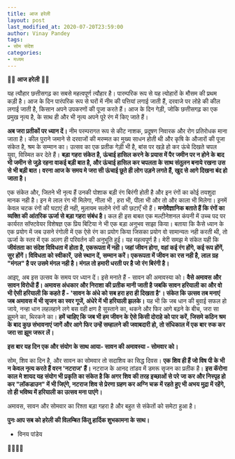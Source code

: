 ```yaml
---
title: आज हरेली
layout: post
last_modified_at: 2020-07-20T23:59:00
author: Vinay Pandey
tags:
- सोम संदेश
categories:
- मध्यम
---
```

🙏🌷 **आज हरेली** 🌷🙏

यह त्यौहार छत्तीसगढ़ का सबसे महत्वपूर्ण त्यौहार है। पारम्परिक रूप से यह त्योहारों के मौसम की प्रथम कड़ी है। आज के दिन पारंपरिक रूप से घरों में नीम की पत्तियां लगाई जाती हैं, दरवाजे पर लोहे की कील लगाई जाती है, किसान अपने उपकरणों की पूजा करते हैं। आज के दिन गेड़ी, जोकि छत्तीसगढ़ का एक प्रमुख नृत्य है, के साथ ही और भी नृत्य अपने पूरे रंग में किए जाते हैं।

**अब जरा प्रतीकों पर ध्यान दें।**  नीम परम्परागत रूप से कीट नाशक, प्रदूषण निवारक और रोग प्रतिरोधक माना जाता है। कील  पुराने जमाने से दरवाजों की मरम्मत का मुख्य साधन होती थी और कृषि के औजारों की पूजा संकेत है, श्रम के सम्मान  का। उत्सव का एक प्रतीक गेड़ी भी है, बांस पर खड़े हो कर ऊंचे दिखते चपल युवा, विस्मित कर देते हैं।  **बड़ा गहरा संकेत है, ऊंचाई हासिल करने के प्रयास में पैर जमीन पर न होने के बाद भी जमीन से जुड़े रहना वाकई बड़ी बात है, और ऊंचाई हासिल कर चपलता के साथ संतुलन बनाये रखना उस से भी बड़ी बात। वरना आज के समय मे जरा सी ऊंचाई छूते ही लोग उड़ने लगते हैं, खुद से आगे दिखना बंद हो जाता है।**

एक संकेत और, जितने भी नृत्य हैं उनकी पोशाक बड़ी रंग बिरंगी होती है और इन रंगों का कोई तयशुदा मानक नही है। इन मे लाल रंग भी मिलेगा, नीला भी , हरा भी, पीला भी और तो और काला भी मिलेगा। इनमें केवल चटक रंगों की घटाएं ही नही, मुलायम सलोने रंगों की छटाएँ भी हैं। **मनोवैज्ञानिक बताते हैं कि रंगों का व्यक्ति की आंतरिक ऊर्जा से बड़ा गहरा संबंध है।**  कल ही इस बाबत एक मल्टीनेशनल कंपनी में उच्च पद पर कार्यरत सॉफ्टवेयर विशेषज्ञ एक प्रिय बिटिया ने भी एक बड़ा अनुभव साझा किया। बताया कि कैसे ध्यान के एक प्रयोग में जब उसने रंगोली में एक ऐसे रंग का प्रयोग किया जिसका प्रयोग वो सामान्यतः नही करती थी, तो ऊर्जा के स्तर में एक अलग ही परिवर्तन की अनुभूति हुई। यह महत्वपूर्ण है। मेरी समझ मे संकेत यही कि **जीवंतता का संदेश विविधता में होता है, एकरूपता में नही। जहां जीवन होगा, वहां कई रंग होंगे, कई रूप होंगें, सुर होंगें। विविधता को स्वीकारें, उसे स्थान दें, सम्मान करें। एकरूपता में जीवन का रस नही है, लाल ग्रह "मंगल" है पर उसमे मंगल नही है। मंगल तो हमारी धरती पर है जो रंग बिरंगी है।** 

आइए, अब इस उत्सव के समय पर ध्यान दें। इसे मनाते हैं - सावन की अमावस्या को। **वैसे अमावस और सावन विरोधी हैं। अमावस अंधकार और निराशा की प्रतीक मानी जाती है जबकि सावन हरियाली का और वो भी ऐसी हरियाली कि कहते हैं - 'सावन के अंधे को सब हरा हरा ही दिखता है'। संकेत कि उत्सव तब मनाएं जब अमावस में भी सृजन का स्वर गूजें, अंधेरे में भी हरियाली झलके।** यह भी कि जब धान की बुवाई सफल हो जाये, नन्हा धान लहलहाने लगे बस वही क्षण है सुस्ताने का, थकने और फिर आगे बढ़ने के बीच, जरा सा झूमने का, थिरकने का। **हमें चाहिए कि जब भी हम जीवन के ऐसे किसी दोराहे को पार करें, जिसमे कठिन श्रम के बाद कुछ  संभावनाएं जागें और आगे फिर उन्हें सम्हालने की जवाबदारी हो, तो संधिकाल में एक बार रुक कर जरा सा झूम जरूर लें।**

**इस बार यह दिन एक और संयोग के साथ आया- सावन की अमावस्या - सोमवार को।**

 सोम, शिव का दिन है, और सावन का सोमवार तो सदाशिव का सिद्ध दिवस। **एक शिव ही हैं जो विष पी के भी न केवल नृत्य करते हैं वरन 'नटराज' हैं।** नटराज के आनद तांडव में डमरू सृजन का प्रतीक है।  **इस कॅरोना काल मे शायद यह संयोग भी प्रकृति का संकेत है कि अगर शिव की तरह इच्छाओं से परे जा कर और निस्पृह हो कर "लॉकडाउन" में भी जिएंगे, नटराज शिव से प्रेरणा ग्रहण कर अग्नि चक्र में रहते हुए भी अभय मुद्रा में रहेंगे, तो ही भविष्य में हरियाली का उत्सव मना पाएंगे।** 

अमावस, सावन और सोमवार का रिश्ता बड़ा गहरा है और बहुत से संकेतों को समेटा हुआ है।

**पुनः आप सब को हरेली की विलम्बित किंतु हार्दिक शुभकामना के साथ।** 

- विनय पांडेय

🙏🌷🌷🙏


